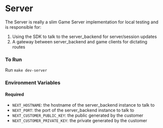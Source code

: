 # Server

The Server is really a slim Game Server implementation for local testing and is responsible for:

1. Using the SDK to talk to the server_backend for server/session updates
2. A gateway between server_backend and game clients for dictating routes

### To Run

Run `make dev-server`

### Environment Variables

#### Required

- `NEXT_HOSTNAME`: the hostname of the server_backend instance to talk to
- `NEXT_PORT`: the port of the server_backend instance to talk to
- `NEXT_CUSTOMER_PUBLIC_KEY`: the public generated by the customer
- `NEXT_CUSTOMER_PRIVATE_KEY`: the private generated by the customer